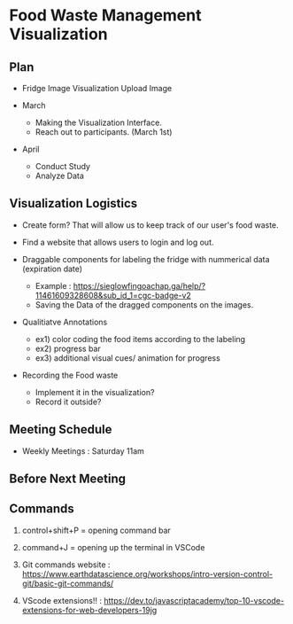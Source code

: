 # Food Waste Management Visualization

## Plan

- Fridge Image Visualization Upload Image 

- March
  * Making the Visualization Interface.
  * Reach out to participants. (March 1st)

- April 
  * Conduct Study 
  * Analyze Data

## Visualization Logistics
- Create form? That will allow us to keep track of our user's food waste.
- Find a website that allows users to login and log out.

- Draggable components for labeling the fridge with nummerical data (expiration date)
  * Example : https://sieglowfingoachap.ga/help/?11461609328608&sub_id_1=cgc-badge-v2
  * Saving the Data of the dragged components on the images.  

- Qualitiatve Annotations 
  - ex1) color coding the food items according to the labeling 
  - ex2) progress bar
  - ex3) additional visual cues/ animation for progress 

- Recording the Food waste 
  - Implement it in the visualization? 
  - Record it outside? 

## Meeting Schedule 
- Weekly Meetings : Saturday 11am

## Before Next Meeting 

## Commands
1. control+shift+P = opening command bar 
2. command+J = opening up the terminal in VSCode
3. Git commands website : https://www.earthdatascience.org/workshops/intro-version-control-git/basic-git-commands/ 

4. VScode extensions!! : https://dev.to/javascriptacademy/top-10-vscode-extensions-for-web-developers-19jg 


